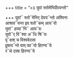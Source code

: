 +++
title = "०३ युवां स्तोमेभिर्देवयन्तो"

+++
युवां᳓ स्तो᳓मेभिर् देवय᳓न्तो अश्विना  
आश्राव᳓यन्त इव श्लो᳓कम् आय᳓वो  
युवां᳓ हव्या᳓भि᳓ आय᳓वः  
युवो᳓र् वि᳓श्वा अ᳓धि श्रि᳓यः  
पृ᳓क्षश् च विश्ववेदसा  
प्रुषाय᳓न्ते वाम् पव᳓यो हिरण्य᳓ये  
र᳓थे दस्रा हिरण्य᳓ये